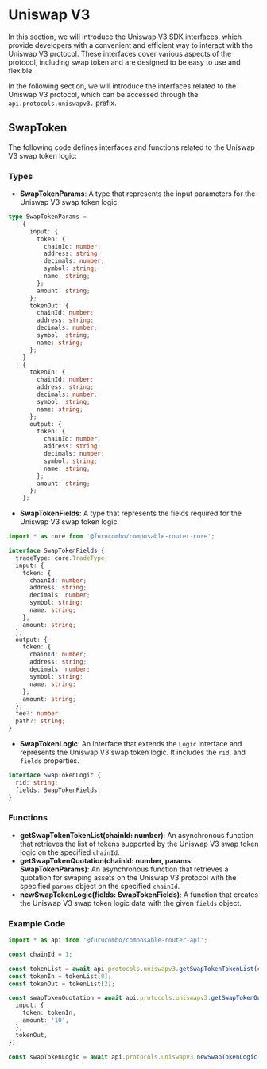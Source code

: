 # Uniswap V3

In this section, we will introduce the Uniswap V3 SDK interfaces, which provide developers with a convenient and efficient way to interact with the Uniswap V3 protocol. These interfaces cover various aspects of the protocol, including swap token and are designed to be easy to use and flexible.

In the following section, we will introduce the interfaces related to the Uniswap V3 protocol, which can be accessed through the `api.protocols.uniswapv3.` prefix.

## SwapToken

The following code defines interfaces and functions related to the Uniswap V3 swap token logic:

### Types

* **SwapTokenParams**: A type that represents the input parameters for the Uniswap V3 swap token logic

```typescript
type SwapTokenParams =
  | {
      input: {
        token: {
          chainId: number;
          address: string;
          decimals: number;
          symbol: string;
          name: string;
        };
        amount: string;
      };
      tokenOut: {
        chainId: number;
        address: string;
        decimals: number;
        symbol: string;
        name: string;
      };
    }
  | {
      tokenIn: {
        chainId: number;
        address: string;
        decimals: number;
        symbol: string;
        name: string;
      };
      output: {
        token: {
          chainId: number;
          address: string;
          decimals: number;
          symbol: string;
          name: string;
        };
        amount: string;
      };
    };
```

* **SwapTokenFields**: A type that represents the fields required for the Uniswap V3 swap token logic.

```typescript
import * as core from '@furucombo/composable-router-core';

interface SwapTokenFields {
  tradeType: core.TradeType;
  input: {
    token: {
      chainId: number;
      address: string;
      decimals: number;
      symbol: string;
      name: string;
    };
    amount: string;
  };
  output: {
    token: {
      chainId: number;
      address: string;
      decimals: number;
      symbol: string;
      name: string;
    };
    amount: string;
  };
  fee?: number;
  path?: string;
}
```

* **SwapTokenLogic**: An interface that extends the `Logic` interface and represents the Uniswap V3 swap token logic. It includes the `rid`, and `fields` properties.

```typescript
interface SwapTokenLogic {
  rid: string;
  fields: SwapTokenFields;
}
```

### Functions

* **getSwapTokenTokenList(chainId: number)**: An asynchronous function that retrieves the list of tokens supported by the Uniswap V3 swap token logic on the specified `chainId`.
* **getSwapTokenQuotation(chainId: number, params: SwapTokenParams)**: An asynchronous function that retrieves a quotation for swaping assets on the Uniswap V3 protocol with the specified `params` object on the specified `chainId`.
* **newSwapTokenLogic(fields: SwapTokenFields)**: A function that creates the Uniswap V3 swap token logic data with the given `fields` object.

### Example Code

```typescript
import * as api from '@furucombo/composable-router-api';

const chainId = 1;

const tokenList = await api.protocols.uniswapv3.getSwapTokenTokenList(chainId);
const tokenIn = tokenList[0];
const tokenOut = tokenList[2];

const swapTokenQuotation = await api.protocols.uniswapv3.getSwapTokenQuotation(chainId, {
  input: {
    token: tokenIn,
    amount: '10',
  },
  tokenOut,
});

const swapTokenLogic = await api.protocols.uniswapv3.newSwapTokenLogic(swapTokenQuotation);
```

